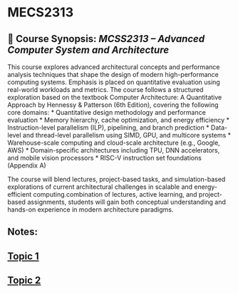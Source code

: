 # MECS2313
## 📘 Course Synopsis: *MCSS2313 – Advanced Computer System and Architecture*

This course explores advanced architectural concepts and performance analysis techniques that shape the design of modern high-performance computing systems. Emphasis is placed on quantitative evaluation using real-world workloads and metrics. The course follows a structured exploration based on the textbook Computer Architecture: A Quantitative Approach by Hennessy & Patterson (6th Edition), covering the following core domains:
	*	Quantitative design methodology and performance evaluation
	*	Memory hierarchy, cache optimization, and energy efficiency
	*	Instruction-level parallelism (ILP), pipelining, and branch prediction
	*	Data-level and thread-level parallelism using SIMD, GPU, and multicore systems
	*	Warehouse-scale computing and cloud-scale architecture (e.g., Google, AWS)
	*	Domain-specific architectures including TPU, DNN accelerators, and mobile vision processors
	*	RISC-V instruction set foundations (Appendix A)

The course will blend lectures, project-based tasks, and simulation-based explorations of current architectural challenges in scalable and energy-efficient computing.combination of lectures, active learning, and project-based assignments, students will gain both conceptual understanding and hands-on experience in modern architecture paradigms.

## Notes: 
## [Topic 1](lect1.md)
## [Topic 2](lect2.md)
